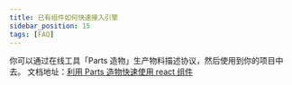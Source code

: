 ```yaml
---
title: 已有组件如何快速接入引擎
sidebar_position: 15
tags: [FAQ]
---
```

你可以通过在线工具「Parts 造物」生产物料描述协议，然后使用到你的项目中去。
文档地址：[利用 Parts 造物快速使用 react 组件](/site/docs/guide/expand/editor/partsIntro)
